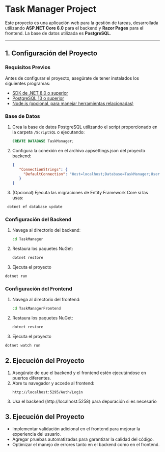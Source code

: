 # **Task Manager Project**

Este proyecto es una aplicación web para la gestión de tareas, desarrollada utilizando **ASP.NET Core 6.0** para el backend y **Razor Pages** para el frontend. La base de datos utilizada es **PostgreSQL**.

---

## **1. Configuración del Proyecto**

### **Requisitos Previos**
Antes de configurar el proyecto, asegúrate de tener instalados los siguientes programas:

- [SDK de .NET 8.0 o superior](https://dotnet.microsoft.com/download)
- [PostgreSQL 13 o superior](https://www.postgresql.org/download/)
- [Node.js (opcional, para manejar herramientas relacionadas)](https://nodejs.org/)

### **Base de Datos**
1. Crea la base de datos PostgreSQL utilizando el script proporcionado en la carpeta `/ScriptSQL` o ejecutando:
   ```sql
   CREATE DATABASE TaskManager;

2. Configura la conexión en el archivo appsettings.json del proyecto backend:
   ```json
   {
      "ConnectionStrings": {
        "DefaultConnection": "Host=localhost;Database=TaskManager;Username=postgres;Password=yourpassword"
      }
   }

3. (Opcional) Ejecuta las migraciones de Entity Framework Core si las usas:
  ```bash
   dotnet ef database update
  ```
### **Configuración del Backend**
1. Navega al directorio del backend:
   ```bash
   cd TaskManager
2. Restaura los paquetes NuGet:
   ```bash
   dotnet restore
3. Ejecuta el proyecto
  ```bash
  dotnet run
```

### **Configuración del Frontend**
1. Navega al directorio del frontend:
   ```bash
   cd TaskManagerFrontend
2. Restaura los paquetes NuGet:
   ```bash
   dotnet restore
3. Ejecuta el proyecto
  ```bash
  dotnet watch run
```
## **2. Ejecución del Proyecto**

1. Asegúrate de que el backend y el frontend estén ejecutándose en puertos diferentes.
2. Abre tu navegador y accede al frontend:
   ```
   http://localhost:5295/Auth/Login
   
3. Usa el backend (http://localhost:5258) para depuración si es necesario

## **3. Ejecución del Proyecto**
* Implementar validación adicional en el frontend para mejorar la experiencia del usuario.
* Agregar pruebas automatizadas para garantizar la calidad del código.
* Optimizar el manejo de errores tanto en el backend como en el frontend.
